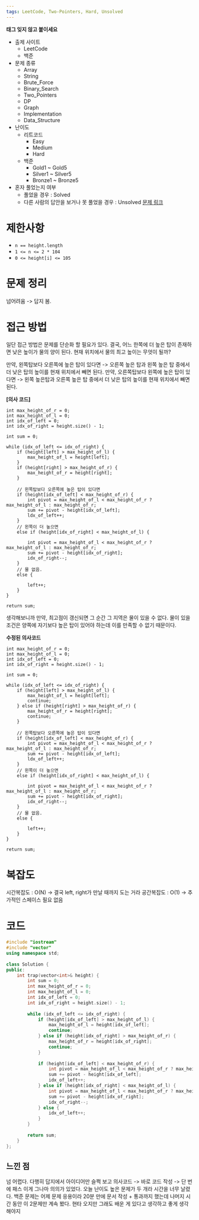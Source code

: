 ```yaml
---
tags: LeetCode, Two-Pointers, Hard, Unsolved
---
```

**태그 잊지 않고 붙이세요**
- 출제 사이트
	- LeetCode
	- 백준
- 문제 종류
	- Array
	- String
	- Brute_Force
	- Binary_Search
	- Two_Pointers
	- DP
	- Graph
	- Implementation
	- Data_Structure
- 난이도
	- 리트코드
		- Easy
		- Medium
		- Hard
	- 백준
		- Gold1 ~ Gold5
		- Silver1 ~ Silver5
		- Bronze1 ~ Bronze5
- 혼자 풀었는지 여부
	- 풀었을 경우 : Solved
	- 다른 사람의 답안을 보거나 못 풀었을 경우 : Unsolved
[문제 링크](https://leetcode.com/problems/trapping-rain-water/)
# 제한사항
- `n == height.length`
- `1 <= n <= 2 * 104`
- `0 <= height[i] <= 105`
# 문제 정리
넘어려움 -> 답지 봄.
# 접근 방법
일단 접근 방법은 문제를 단순화 할 필요가 있다.
결국, 어느 한쪽에 더 높은 탑이 존재하면 낮은 높이가 물의 양이 된다.
현재 위치에서 물의 최고 높이는 무엇이 될까?

만약, 왼쪽탑보다 오른쪽에 높은 탑이 있다면
-> 오른쪽 높은 탑과 왼쪽 높은 탑 중에서 더 낮은 탑의 높이를 현재 위치에서 빼면 된다.
만약, 오른쪽탑보다 왼쪽에 높은 탑이 있다면
-> 왼쪽 높은탑과 오른쪽 높은 탑 중에서 더 낮은 탑의 높이를 현재 위치에서 빼면 된다.

**[의사 코드]**
``` 
int max_height_of_r = 0;
int max_height_of_l = 0;
int idx_of_left = 0;
int idx_of_right = height.size() - 1;

int sum = 0;

while (idx_of_left <= idx_of_right) {
	if (height[left] > max_height_of_l) {
		max_height_of_l = height[left];
	}
	if (height[right] > max_height_of_r) {
		max_height_of_r = height[right];
	}

	// 왼쪽탑보다 오른쪽에 높은 탑이 있다면
	if (height[idx_of_left] < max_height_of_r) {
		int pivot = max_height_of_l < max_height_of_r ? max_height_of_l : max_height_of_r;
		sum += pivot - height[idx_of_left];
		ldx_of_left++;
	} 
	// 왼쪽이 더 높으면
	else if (height[idx_of_right] < max_height_of_l) {
		
		int pivot = max_height_of_l < max_height_of_r ? max_height_of_l : max_height_of_r;
		sum += pivot - height[idx_of_right];
		idx_of_right--;
	} 
	// 물 없음.
	else {
		
		left++;
	}
}

return sum;

```

생각해보니까 만약, 최고점이 갱신되면 그 순간 그 지역은 물이 있을 수 없다.
물이 있을 조건은 양쪽에 자기보다 높은 탑이 있어야 하는데 이를 만족할 수 없기 때문이다.

**수정된 의사코드**
```
int max_height_of_r = 0;
int max_height_of_l = 0;
int idx_of_left = 0;
int idx_of_right = height.size() - 1;

int sum = 0;

while (idx_of_left <= idx_of_right) {
	if (height[left] > max_height_of_l) {
		max_height_of_l = height[left];
		continue;
	} else if (height[right] > max_height_of_r) {
		max_height_of_r = height[right];
		continue;
	}

	// 왼쪽탑보다 오른쪽에 높은 탑이 있다면
	if (height[idx_of_left] < max_height_of_r) {
		int pivot = max_height_of_l < max_height_of_r ? max_height_of_l : max_height_of_r;
		sum += pivot - height[idx_of_left];
		ldx_of_left++;
	} 
	// 왼쪽이 더 높으면
	else if (height[idx_of_right] < max_height_of_l) {
		
		int pivot = max_height_of_l < max_height_of_r ? max_height_of_l : max_height_of_r;
		sum += pivot - height[idx_of_right];
		idx_of_right--;
	} 
	// 물 없음.
	else {
		
		left++;
	}
}

return sum;
```
# 복잡도
시간복잡도 : O(N) -> 결국 left, right가 만날 때까지 도는 거라
공간복잡도 : O(1) -> 추가적인 스페이스 필요 없음

# 코드
``` cpp
#include "iostream"  
#include "vector"  
using namespace std;  
  
class Solution {  
public:  
    int trap(vector<int>& height) {  
        int sum = 0;  
        int max_height_of_r = 0;  
        int max_height_of_l = 0;  
        int idx_of_left = 0;  
        int idx_of_right = height.size() - 1;  
  
        while (idx_of_left <= idx_of_right) {  
            if (height[idx_of_left] > max_height_of_l) {  
                max_height_of_l = height[idx_of_left];  
                continue;            
			} else if (height[idx_of_right] > max_height_of_r) {  
                max_height_of_r = height[idx_of_right];  
                continue;            
			}  
  
            if (height[idx_of_left] < max_height_of_r) {  
                int pivot = max_height_of_l < max_height_of_r ? max_height_of_l : max_height_of_r;  
                sum += pivot - height[idx_of_left];  
                idx_of_left++;  
            } else if (height[idx_of_right] < max_height_of_l) {  
                int pivot = max_height_of_l < max_height_of_r ? max_height_of_l : max_height_of_r;  
                sum += pivot - height[idx_of_right];  
                idx_of_right--;  
            } else {  
                idx_of_left++;  
            }  
        }  
  
        return sum;  
    }  
};
```


## 느낀 점
넘 어렵다. 다행히 답지에서 아이디어만 슬쩍 보고 의사코드 -> 바로 코드 작성 -> 단 번에 패스
이게 그나마 의의가 있었다.
오늘 난이도 높은 문제가 두 개라 시간을 너무 날렸다. 
백준 문제는 어제 문제 응용이라 20분 만에 문서 작성 + 통과까지 했는데 나머지 시간 동안 이 2문제만 계속 봤다.
현타 오지만 그래도 배운 게 있다고 생각하고 좋게 생각해야지